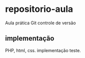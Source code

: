 # repositorio-aula
Aula prática Git controle de versão

## implementação
PHP, html, css.
implementação teste.
